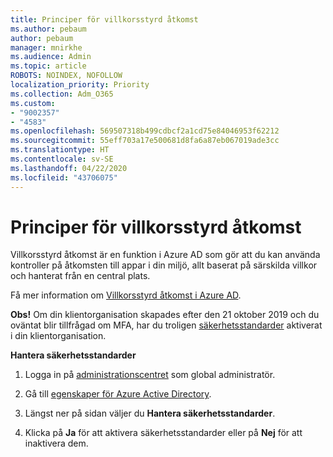 ```yaml
---
title: Principer för villkorsstyrd åtkomst
ms.author: pebaum
author: pebaum
manager: mnirkhe
ms.audience: Admin
ms.topic: article
ROBOTS: NOINDEX, NOFOLLOW
localization_priority: Priority
ms.collection: Adm_O365
ms.custom:
- "9002357"
- "4583"
ms.openlocfilehash: 569507318b499cdbcf2a1cd75e84046953f62212
ms.sourcegitcommit: 55eff703a17e500681d8fa6a87eb067019ade3cc
ms.translationtype: HT
ms.contentlocale: sv-SE
ms.lasthandoff: 04/22/2020
ms.locfileid: "43706075"
---
```

# <a name="conditional-access-policies"></a>Principer för villkorsstyrd åtkomst

Villkorsstyrd åtkomst är en funktion i Azure AD som gör att du kan använda kontroller på åtkomsten till appar i din miljö, allt baserat på särskilda villkor och hanterat från en central plats.

Få mer information om [Villkorsstyrd åtkomst i Azure AD](https://docs.microsoft.com/azure/active-directory/conditional-access/).  

**Obs!** Om din klientorganisation skapades efter den 21 oktober 2019 och du oväntat blir tillfrågad om MFA, har du troligen [säkerhetsstandarder](https://aka.ms/securitydefaults) aktiverat i din klientorganisation.

**Hantera säkerhetsstandarder**

1. Logga in på [administrationscentret](https://go.microsoft.com/fwlink/p/?linkid=834822) som global administratör.

2. Gå till [egenskaper för Azure Active Directory](https://portal.azure.com/#blade/Microsoft_AAD_IAM/ActiveDirectoryMenuBlade/Properties).

3. Längst ner på sidan väljer du **Hantera säkerhetsstandarder**.

4. Klicka på **Ja** för att aktivera säkerhetsstandarder eller på **Nej** för att inaktivera dem.
